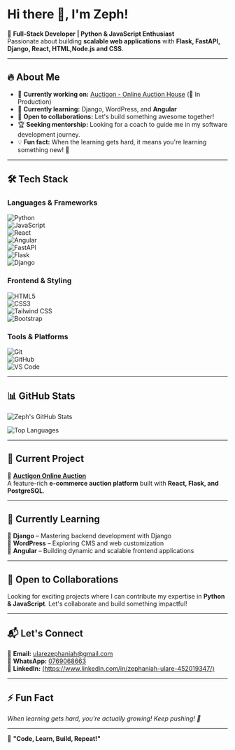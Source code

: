 # Hi there 👋, I'm Zeph!  

🚀 **Full-Stack Developer | Python & JavaScript Enthusiast**  
Passionate about building **scalable web applications** with **Flask, FastAPI, Django, React, HTML,Node.js and CSS**.  

---

## 🔥 About Me  
- 🎯 **Currently working on:** [Auctigon - Online Auction House](https://github.com/zeph254/Auctigon-online-auction) (🚧 In Production)  
- 🌱 **Currently learning:** Django, WordPress, and **Angular**  
- 🤝 **Open to collaborations:** Let's build something awesome together!  
- 🏆 **Seeking mentorship:** Looking for a coach to guide me in my software development journey.  
- 💡 **Fun fact:** When the learning gets hard, it means you're learning something new! 🚀  

---

## 🛠️ Tech Stack  

### Languages & Frameworks  
![Python](https://img.shields.io/badge/Python-3776AB?style=for-the-badge&logo=python&logoColor=white)  
![JavaScript](https://img.shields.io/badge/JavaScript-F7DF1E?style=for-the-badge&logo=javascript&logoColor=black)  
![React](https://img.shields.io/badge/React-61DAFB?style=for-the-badge&logo=react&logoColor=black)  
![Angular](https://img.shields.io/badge/Angular-DD0031?style=for-the-badge&logo=angular&logoColor=white)  
![FastAPI](https://img.shields.io/badge/FastAPI-009688?style=for-the-badge&logo=fastapi&logoColor=white)  
![Flask](https://img.shields.io/badge/Flask-000000?style=for-the-badge&logo=flask&logoColor=white)  
![Django](https://img.shields.io/badge/Django-092E20?style=for-the-badge&logo=django&logoColor=white)  

### Frontend & Styling  
![HTML5](https://img.shields.io/badge/HTML5-E34F26?style=for-the-badge&logo=html5&logoColor=white)  
![CSS3](https://img.shields.io/badge/CSS3-1572B6?style=for-the-badge&logo=css3&logoColor=white)  
![Tailwind CSS](https://img.shields.io/badge/Tailwind_CSS-38B2AC?style=for-the-badge&logo=tailwind-css&logoColor=white)  
![Bootstrap](https://img.shields.io/badge/Bootstrap-7952B3?style=for-the-badge&logo=bootstrap&logoColor=white)  

### Tools & Platforms  
![Git](https://img.shields.io/badge/Git-F05032?style=for-the-badge&logo=git&logoColor=white)  
![GitHub](https://img.shields.io/badge/GitHub-181717?style=for-the-badge&logo=github&logoColor=white)  
![VS Code](https://img.shields.io/badge/VS_Code-007ACC?style=for-the-badge&logo=visual-studio-code&logoColor=white)  

---

## 📊 GitHub Stats  

![Zeph's GitHub Stats](https://github-readme-stats.vercel.app/api?username=zeph254&show_icons=true&theme=tokyonight)  

![Top Languages](https://github-readme-stats.vercel.app/api/top-langs/?username=zeph254&layout=compact&theme=tokyonight)  

---

## 🔭 Current Project  

🚧 **[Auctigon Online Auction](https://github.com/zeph254/Auctigon-online-auction)**  
A feature-rich **e-commerce auction platform** built with **React, Flask, and PostgreSQL**.  

---

## 🌱 Currently Learning  

📌 **Django** – Mastering backend development with Django  
📌 **WordPress** – Exploring CMS and web customization  
📌 **Angular** – Building dynamic and scalable frontend applications  

---

## 🤝 Open to Collaborations  

Looking for exciting projects where I can contribute my expertise in **Python & JavaScript**. Let's collaborate and build something impactful!  

---

## 📬 Let's Connect  

📧 **Email:** [ularezephaniah@gmail.com](mailto:ularezephaniah@gmail.com)  
💬 **WhatsApp:** [0769068663](https://wa.me/254769068663)  
🔗 **LinkedIn:** [(https://www.linkedin.com/in/zephaniah-ulare-452019347/)](#)  
 

---

## ⚡ Fun Fact  

_When learning gets hard, you're actually growing! Keep pushing! 🚀_  

---

💙 **"Code, Learn, Build, Repeat!"**  
